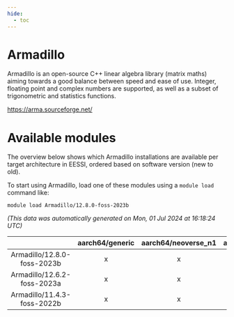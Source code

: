 ```yaml
---
hide:
  - toc
---
```


Armadillo
=========


Armadillo is an open-source C++ linear algebra library (matrix maths) aiming towards a good balance between speed and ease of use. Integer, floating point and complex numbers are supported, as well as a subset of trigonometric and statistics functions.

https://arma.sourceforge.net/
# Available modules


The overview below shows which Armadillo installations are available per target architecture in EESSI, ordered based on software version (new to old).

To start using Armadillo, load one of these modules using a `module load` command like:

```shell
module load Armadillo/12.8.0-foss-2023b
```

*(This data was automatically generated on Mon, 01 Jul 2024 at 16:18:24 UTC)*  

| |aarch64/generic|aarch64/neoverse_n1|aarch64/neoverse_v1|x86_64/generic|x86_64/amd/zen2|x86_64/amd/zen3|x86_64/intel/haswell|x86_64/intel/skylake_avx512|
| :---: | :---: | :---: | :---: | :---: | :---: | :---: | :---: | :---: |
|Armadillo/12.8.0-foss-2023b|x|x|x|x|x|x|x|x|
|Armadillo/12.6.2-foss-2023a|x|x|x|x|x|x|x|x|
|Armadillo/11.4.3-foss-2022b|x|x|x|x|x|x|x|x|
